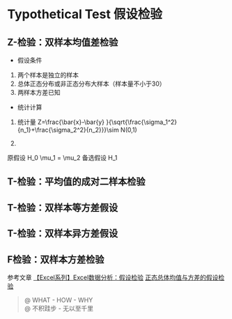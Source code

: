 # Typothetical Test 假设检验
## Z-检验：双样本均值差检验
- 假设条件
1. 两个样本是独立的样本
2. 总体正态分布或非正态分布大样本（样本量不小于30）
3. 两样本方差已知

- 统计计算
1. 统计量
Z=\frac{\bar{x}-\bar{y} }{\sqrt{\frac{\sigma_1^2}{n_1}+\frac{\sigma_2^2}{n_2}}}\sim N(0,1)

2. 
原假设 H_0
\mu_1 = \mu_2
备选假设 H_1


## T-检验：平均值的成对二样本检验

## T-检验：双样本等方差假设

## T-检验：双样本异方差假设

## F检验：双样本方差检验

参考文章
[【Excel系列】Excel数据分析：假设检验](https://www.jianshu.com/p/1c60c9c3fe33)
[正态总体均值与方差的假设检验](https://wenku.baidu.com/view/6080ea93970590c69ec3d5bbfd0a79563c1ed48a.html)
> @ WHAT - HOW - WHY  
> @ 不积跬步 - 无以至千里